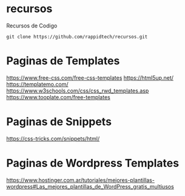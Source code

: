 # recursos
Recursos de Codigo

``` 
git clone https://github.com/rappidtech/recursos.git
```

# Paginas de Templates
https://www.free-css.com/free-css-templates
https://html5up.net/
https://templatemo.com/
https://www.w3schools.com/css/css_rwd_templates.asp
https://www.tooplate.com/free-templates

# Paginas de Snippets
https://css-tricks.com/snippets/html/

# Paginas de Wordpress Templates
https://www.hostinger.com.ar/tutoriales/mejores-plantillas-wordpress#Las_mejores_plantillas_de_WordPress_gratis_multiusos
